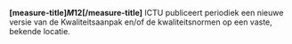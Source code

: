 <!-- begin: measure -->
**[measure-title]$M12$[/measure-title]**
ICTU publiceert periodiek een nieuwe versie van de Kwaliteitsaanpak en/of de kwaliteitsnormen op een vaste, bekende locatie.
<!-- end: measure -->
